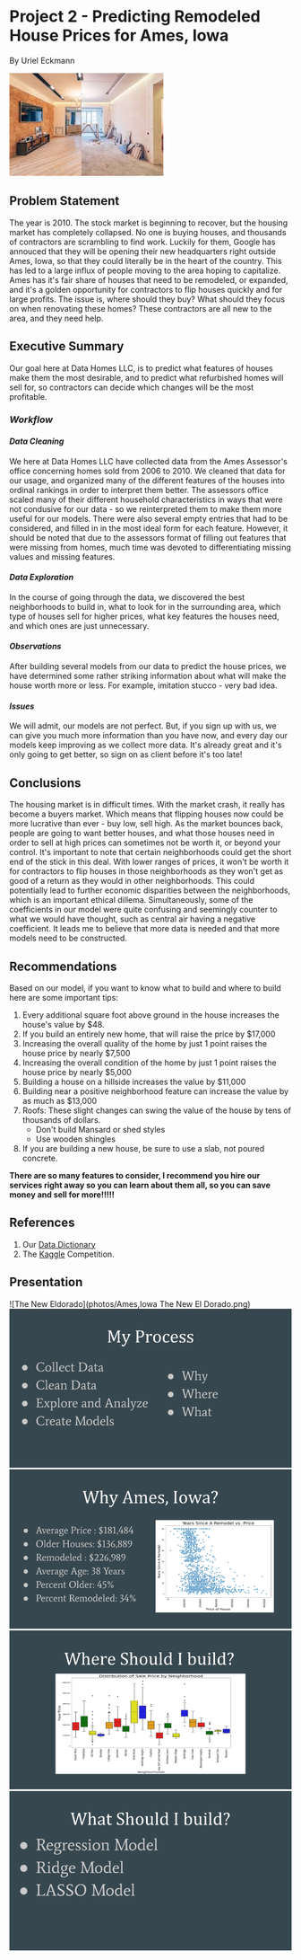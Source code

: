 # Project 2 - Predicting Remodeled House Prices for Ames, Iowa
By Uriel Eckmann

![House_Renovating](photos/house_reno.jpeg)

## Problem Statement

The year is 2010. The stock market is beginning to recover, but the housing market has completely collapsed. No one is buying houses, and thousands of contractors are scrambling to find work. Luckily for them, Google has annouced that they will be opening their new headquarters right outside Ames, Iowa, so that they could literally be in the heart of the country. This has led to a large influx of people moving to the area hoping to capitalize. Ames has it's fair share of houses that need to be remodeled, or expanded, and it's a golden opportunity for contractors to flip houses quickly and for large profits. The issue is, where should they buy? What should they focus on when renovating these homes? These contractors are all new to the area, and they need help.

## Executive Summary

Our goal here at Data Homes LLC, is to predict what features of houses make them the most desirable, and to predict what refurbished homes will sell for, so contractors can decide which changes will be the most profitable. 
### _Workflow_
#### _Data Cleaning_
We here at Data Homes LLC have collected data from the Ames Assessor's office concerning homes sold from 2006 to 2010. We cleaned that data for our usage, and organized many of the different features of the houses into ordinal rankings in order to interpret them better. The assessors office scaled many of their different household characteristics in ways that were not condusive for our data - so we reinterpreted them to make them more useful for our models. There were also several empty entries that had to be considered, and filled in in the most ideal form for each feature. However, it should be noted that due to the assessors format of filling out features that were missing from homes, much time was devoted to differentiating missing values and missing features. 
#### _Data Exploration_
In the course of going through the data, we discovered the best neighborhoods to build in, what to look for in the surrounding area, which type of houses sell for higher prices, what key features the houses need, and which ones are just unnecessary. 
#### _Observations_
After building several models from our data to predict the house prices, we have determined some rather striking information about what will make the house worth more or less. For example, imitation stucco - very bad idea.

#### _Issues_
We will admit, our models are not perfect. But, if you sign up with us, we can give you much more information than you have now, and every day our models keep improving as we collect more data. It's already great and it's only going to get better, so sign on as client before it's too late!

## Conclusions

The housing market is in difficult times. With the market crash, it really has become a buyers market. Which means that flipping houses now could be more lucrative than ever - buy low, sell high. As the market bounces back, people are going to want better houses, and what those houses need in order to sell at high prices can sometimes not be worth it, or beyond your control. It's important to note that certain neighborhoods could get the short end of the stick in this deal. With lower ranges of prices, it won't be worth it for contractors to flip houses in those neighborhoods as they won't get as good of a return as they would in other neighborhoods. This could potentially lead to further economic disparities between the neighborhoods, which is an important ethical dillema. Simultaneously, some of the coefficients in our model were quite confusing and seemingly counter to what we would have thought, such as central air having a negative coefficient. It leads me to believe that more data is needed and that more models need to be constructed.

## Recommendations

Based on our model, if you want to know what to build and where to build here are some important tips:
1. Every additional square foot above ground in the house increases the house's value by \$48.
1. If you build an entirely new home, that will raise the price by \$17,000
1. Increasing the overall quality of the home by just 1 point raises the house price by nearly \$7,500
1. Increasing the overall condition of the home by just 1 point raises the house price by nearly \$5,000
1. Building a house on a hillside increases the value by \$11,000
1. Building near a positive neighborhood feature can increase the value by as much as \$13,000
1. Roofs: These slight changes can swing the value of the house by tens of thousands of dollars.
    - Don't build Mansard or shed styles
    - Use wooden shingles
1. If you are building a new house, be sure to use a slab, not poured concrete.

__There are so many features to consider, I recommend you hire our services right away so you can learn about them all, so you can save money and sell for more!!!!!__

## References

1. Our [Data Dictionary](http://jse.amstat.org/v19n3/decock/DataDocumentation.txt)
1. The [Kaggle](https://www.kaggle.com/c/dsi-us-12-project-2-regression-challenge?rvi=1) Competition.

## Presentation
![The New Eldorado](photos/Ames,Iowa The New El Dorado.png)
![My Process](photos/My_process.png)
![Why Ames](photos/Why_ames.png)
![neighborhoods](photos/where_to_build.png)
![Models](photos/what_to_build.png)
